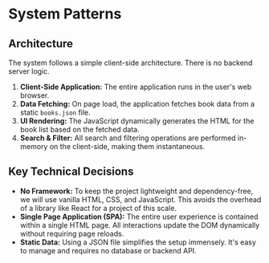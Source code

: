 # System Patterns

## Architecture

The system follows a simple client-side architecture. There is no backend server logic.

1.  **Client-Side Application:** The entire application runs in the user's web browser.
2.  **Data Fetching:** On page load, the application fetches book data from a static `books.json` file.
3.  **UI Rendering:** The JavaScript dynamically generates the HTML for the book list based on the fetched data.
4.  **Search & Filter:** All search and filtering operations are performed in-memory on the client-side, making them instantaneous.

## Key Technical Decisions

- **No Framework:** To keep the project lightweight and dependency-free, we will use vanilla HTML, CSS, and JavaScript. This avoids the overhead of a library like React for a project of this scale.
- **Single Page Application (SPA):** The entire user experience is contained within a single HTML page. All interactions update the DOM dynamically without requiring page reloads.
- **Static Data:** Using a JSON file simplifies the setup immensely. It's easy to manage and requires no database or backend API.